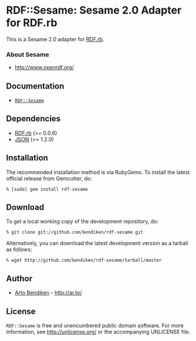 RDF::Sesame: Sesame 2.0 Adapter for RDF.rb
==========================================

This is a Sesame 2.0 adapter for [RDF.rb](http://rdf.rubyforge.org/).

### About Sesame

* <http://www.openrdf.org/>

Documentation
-------------

* [`RDF::Sesame`](http://rdf.rubyforge.org/RDF/Sesame.html)

Dependencies
------------

* [RDF.rb](http://rdf.rubyforge.org/) (>= 0.0.6)
* [JSON](http://flori.github.com/json/) (>= 1.2.0)

Installation
------------

The recommended installation method is via RubyGems. To install the latest
official release from Gemcutter, do:

    % [sudo] gem install rdf-sesame

Download
--------

To get a local working copy of the development repository, do:

    % git clone git://github.com/bendiken/rdf-sesame.git

Alternatively, you can download the latest development version as a tarball
as follows:

    % wget http://github.com/bendiken/rdf-sesame/tarball/master

Author
------

* [Arto Bendiken](mailto:arto.bendiken@gmail.com) - <http://ar.to/>

License
-------

`RDF::Sesame` is free and unencumbered public domain software. For more
information, see <http://unlicense.org/> or the accompanying UNLICENSE file.
